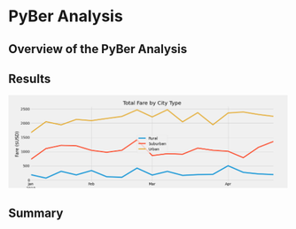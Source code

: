 # PyBer Analysis

## Overview of the PyBer Analysis


## Results

![Fig7](https://github.com/mdhugge/PyBer_Analysis/blob/main/Analysis/Fig7.png)

## Summary
